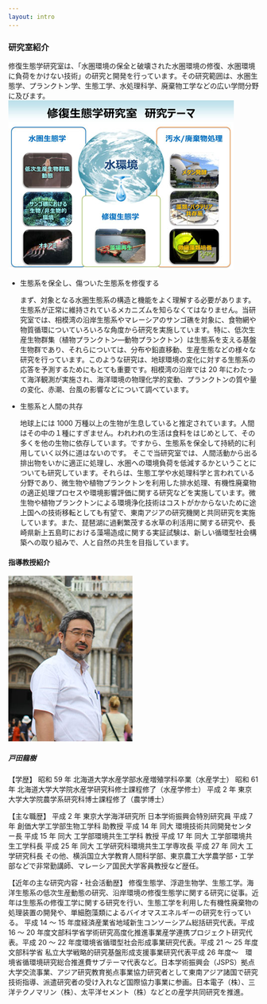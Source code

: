 ```yaml
---
layout: intro
---
```


### 研究室紹介

修復生態学研究室は、「水圏環境の保全と破壊された水圏環境の修復、水圏環境に負荷をかけない技術」の研究と開発を行っています。その研究範囲は、水圏生態学、プランクトン学、生態工学、水処理科学、廃棄物工学などの広い学問分野に及びます。
![image](./assets/images/theme.jpg)

- 生態系を保全し、傷ついた生態系を修復する

  まず、対象となる水圏生態系の構造と機能をよく理解する必要があります。生態系が正常に維持されているメカニズムを知らなくてはなりません。当研究室では、相模湾の沿岸生態系やマレーシアのサンゴ礁を対象に、食物網や物質循環についていろいろな角度から研究を実施しています。特に、低次生産生物群集（植物プランクトン―動物プランクトン）は生態系を支える基盤生物群であり、それらについては、分布や鉛直移動、生産生態などの様々な研究を行っています。このような研究は、地球環境の変化に対する生態系の応答を予測するためにもとても重要です。相模湾の沿岸では 20 年にわたって海洋観測が実施され、海洋環境の物理化学的変動、プランクトンの質や量の変化、赤潮、台風の影響などについて調べています。

- 生態系と人間の共存

  地球上には 1000 万種以上の生物が生息していると推定されています。人間はその中の１種にすぎません。われわれの生活は食料をはじめとして、その多くを他の生物に依存しています。ですから、生態系を保全して持続的に利用していく以外に道はないのです。
  そこで当研究室では、人間活動から出る排出物をいかに適正に処理し、水圏への環境負荷を低減するかということについても研究しています。それらは、生態工学や水処理科学と言われている分野であり、微生物や植物プランクトンを利用した排水処理、有機性廃棄物の適正処理プロセスや環境影響評価に関する研究などを実施しています。微生物や植物プランクトンによる環境浄化技術はコストがかからないために途上国への技術移転としても有望で、東南アジアの研究機関と共同研究を実施しています。また、琵琶湖に過剰繁茂する水草の利活用に関する研究や、長崎県新上五島町における藻場造成に関する実証試験は、新しい循環型社会構築への取り組みで、人と自然の共生を目指しています。

#### 指導教授紹介

![image](./assets/images/toda_profile.jpg)

##### 戸田龍樹

【学歴】
昭和 59 年 北海道大学水産学部水産増殖学科卒業（水産学士）
昭和 61 年 北海道大学大学院水産学研究科修士課程修了（水産学修士）
平成 2 年 東京大学大学院農学系研究科博士課程修了（農学博士）

【主な職歴】
平成 2 年 東京大学海洋研究所 日本学術振興会特別研究員
平成 7 年 創価大学工学部生物工学科 助教授
平成 14 年 同大 環境技術共同開発センター長
平成 15 年 同大 工学部環境共生工学科 教授
平成 17 年 同大 工学部環境共生工学科長
平成 25 年 同大 工学研究科環境共生工学専攻長
平成 27 年 同大 工学研究科長
その他、横浜国立大学教育人間科学部、東京農工大学農学部・工学部などで非常勤講師、マレーシア国民大学客員教授など歴任。

【近年の主な研究内容・社会活動歴】
修復生態学、浮遊生物学、生態工学。海洋生態系の低次生産動態の研究、沿岸環境の修復生態学に関する研究に従事。近年は生態系の修復工学に関する研究を行い、生態工学を利用した有機性廃棄物の処理装置の開発や、単細胞藻類によるバイオマスエネルギーの研究を行っている。
平成 14 ～ 15 年度経済産業省地域新生コンソーシアム総括研究代表。平成 16 ～ 20
年度文部科学省学術研究高度化推進事業産学連携プロジェクト研究代表。平成 20 ～ 22
年度環境省循環型社会形成事業研究代表。平成 21 ～ 25 年度文部科学省
私立大学戦略的研究基盤形成支援事業研究代表平成 26 年度～　環境省循環境研究総合推進費サブテーマ代表など。日本学術振興会（JSPS）拠点大学交流事業、アジア研究教育拠点事業協力研究者として東南アジア諸国で研究技術指導、派遣研究者の受け入れなど国際協力事業に参画。日本電子（株）、三洋テクノマリン（株）、太平洋セメント（株）などとの産学共同研究を推進。
